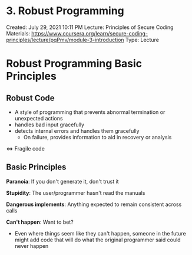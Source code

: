 # 3. Robust Programming

Created: July 29, 2021 10:11 PM
Lecture: Principles of Secure Coding
Materials: https://www.coursera.org/learn/secure-coding-principles/lecture/pqPmv/module-3-introduction
Type: Lecture

# Robust Programming Basic Principles

## Robust Code

- A style of programming that prevents abnormal termination or unexpected actions
- handles bad input gracefully
- detects internal errors and handles them gracefully
    - On failure, provides information to aid in recovery or analysis

⇔ Fragile code

## Basic Principles

**Paranoia**: If you don't generate it, don't trust it

**Stupidity**: The user/programmer hasn't read the manuals

**Dangerous implements**: Anything expected to remain consistent across calls

**Can't happen**: Want to bet?

- Even where things seem like they can't happen, someone in the future might add code that will do what the original programmer said could never happen